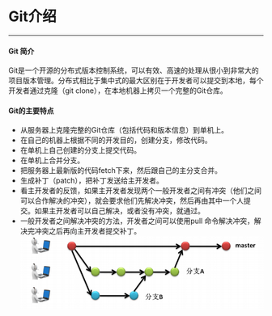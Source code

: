 # Git介绍
***
#### Git 简介
Git是一个开源的分布式版本控制系统，可以有效、高速的处理从很小到非常大的项目版本管理。分布式相比于集中式的最大区别在于开发者可以提交到本地，每个开发者通过克隆（git clone），在本地机器上拷贝一个完整的Git仓库。
#### Git的主要特点
* 从服务器上克隆完整的Git仓库（包括代码和版本信息）到单机上。
* 在自己的机器上根据不同的开发目的，创建分支，修改代码。
* 在单机上自己创建的分支上提交代码。
* 在单机上合并分支。
* 把服务器上最新版的代码fetch下来，然后跟自己的主分支合并。
* 生成补丁（patch），把补丁发送给主开发者。
* 看主开发者的反馈，如果主开发者发现两个一般开发者之间有冲突（他们之间可以合作解决的冲突），就会要求他们先解决冲突，然后再由其中一个人提交。如果主开发者可以自己解决，或者没有冲突，就通过。
* 一般开发者之间解决冲突的方法，开发者之间可以使用pull 命令解决冲突，解决完冲突之后再向主开发者提交补丁。
![](/assets/EGWYR_[2E}IYSLW03ZU_6R0.png)